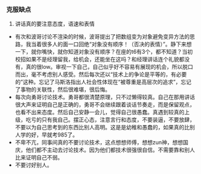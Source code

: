### 克服缺点
1. 讲话真的要注意态度，语速和表情
- 有次和波哥讨论不渲染的时候，波哥提出了把数组变为对象避免变异方法的思路，我当着很多人的面一口回绝“对象没有顺序！（否决的表情）”。静下来想一下，就你嘴快，就你知道对象没有顺序？在座的t6有3个，都不知道？当初校招如果不是经理留我，给机会，还能坐在这吗？和经理讲话连个礼貌都没有，真的很low。审视一下自己，自己似乎好不容易有展现的机会，所以脱口而出，毫不考虑别人感受。然后每次还以“技术上的争论是平等的，有必要的”这种。忘记了马斯洛指出人社会性体现在“被尊重是高层次的追求”，忘记了事物的关联性，然后很难堪，很后悔。
- 每次向勇哥讨论技术。勇哥都很清楚原理，只不过懒得较真。自己在那用讲话很大声来证明自己是正确的，勇哥不会继续跟着谈话节奏走，而是保留观点，也看不出来态度。然后自己安静一会儿，觉得自己很愚蠢。真遇到较真的上级，吃亏的只有我自己。摆正心态，注意言行和态度，不要装逼，不要放肆，不要以为自己思考到的东西比别人高明。这是是幼稚和愚蠢的，如果真的比别人学的好，早就考985了。
- 不卑不亢，同事间真的不要讨论技术，这点想想师傅，想想zun神，想想国庆，他们都不主动去讨论技术。因为他们都技术很强很自信。不需要靠和别人比来证明自己不弱。
- 不要讨好别人。